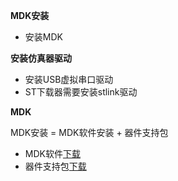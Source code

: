 <!--
 * @Date: 2024-05-28
 * @LastEditors: GoKo-Son626
 * @LastEditTime: 2024-06-14
 * @FilePath: \STM32_Study\基础篇\软件安装.md
 * @Description: 
-->
**MDK安装**

- 安装MDK

**安装仿真器驱动**

- 安装USB虚拟串口驱动
- ST下载器需要安装stlink驱动









**MDK**

MDK安装 = MDK软件安装 + 器件支持包
- MDK软件[下载](https://www.keil.com/download/product/)
- 器件支持包[下载](https://www.keil.com/dd2/pack/)
